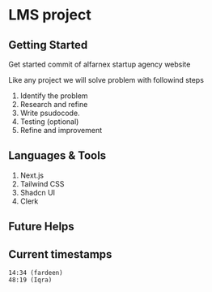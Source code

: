 # LMS project

## Getting Started
Get started commit of alfarnex startup agency website

Like any project we will solve problem with followind steps

1. Identify the problem
2. Research and refine
3. Write psudocode.
4. Testing (optional) 
5. Refine and improvement

## Languages & Tools
1. Next.js
2. Tailwind CSS
3. Shadcn UI
4. Clerk

## Future Helps


## Current timestamps
    14:34 (fardeen)
    48:19 (Iqra)
